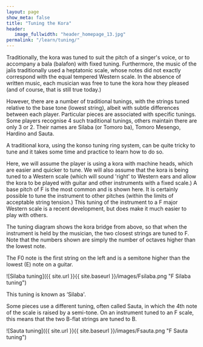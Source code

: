 ```yaml
---
layout: page
show_meta: false
title: "Tuning the Kora"
header:
   image_fullwidth: "header_homepage_13.jpg"
permalink: "/learn/tuning/"
---
```

Traditionally, the kora was tuned to suit the pitch of a singer's voice, or to accompany a bala (balafon) with fixed tuning. 
Furthermore, the music of the jalis traditionally used a heptatonic scale, whose notes did not exactly correspond with the equal
tempered Western scale. In the absence of written music, each musician was free to tune the kora how they pleased (and of course, that is still true today.)

However, there are a number of traditional tunings, with the strings tuned relative to the base tone (lowest string), albeit with
subtle differences between each player. Particular pieces are associated with specific tunings. Some players recognise 4 such
traditional tunings, others maintain there are only 3 or 2. Their names are Silaba (or Tomoro ba), Tomoro Mesengo, Hardino and Sauta.

A traditional kora, using the konso tuning ring system, can be quite tricky to tune and it takes some time and practice to learn how to do so.

Here, we will assume the player is using a kora with machine heads, which are easier and quicker to tune. We will also assume
that the kora is being tuned to a Western scale (which will sound 'right' to Western ears and allow the kora to be played with
guitar and other instruments with a fixed scale.) A base pitch of F is the most common and is shown here. It is certainly possible to
tune the instrument to other pitches (within the limits of acceptable string tension.) This tuning of the instrument to a
F major Western scale is a recent development, but does make it much easier to play with others.

The tuning diagram shows the kora bridge from above, so that when the instrument is held by the musician, the two closest strings are tuned to F.
Note that the numbers shown are simply the number of octaves higher than the lowest note.

The F0 note is the first string on the left and is a semitone higher than the lowest (E) note on a guitar.

![Silaba tuning]({{ site.url }}{{ site.baseurl }}/images/Fsilaba.png "F Silaba tuning")

This tuning is known as ‘Silaba'.

Some pieces use a different tuning, often called Sauta, in which the 4th note of the scale is raised by a semi-tone. On an
instrument tuned to an F scale, this means that the two B-flat strings are tuned to B.

![Sauta tuning]({{ site.url }}{{ site.baseurl }}/images/Fsauta.png "F Sauta tuning")


